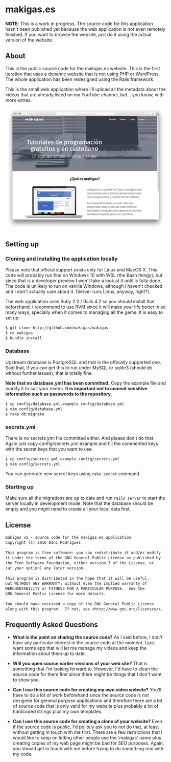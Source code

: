 # makigas.es

**NOTE**: This is a work in progress. The source code for this application
hasn't been published yet because the web application is not even remotely
finished. If you want to browse the website, just do it using the actual
version of the website.

## About

This is the public source code for the makigas.es website. This is the first
iteration that uses a dynamic website that is not using PHP or WordPress.
The whole application has been redesigned using the Rails framework.

This is the small web application where I'll upload all the metadata about
the videos that are already listed on my YouTube channel, but... you know,
with more extras.

![makigas.es front page](doc/images/front.png)

## Setting up

### Cloning and installing the application locally

Please note that official support exists only for Linux and MacOS X. This code
will probably run fine on Windows 10 with WSL (the Bash thingy), but since that
is a developer preview I won't take a look at it until is fully done. The
code is unlikely to run on vanilla Windows, although I haven't checked and I
don't actually care about it. (Server runs Linux, anyway, right?).

The web application uses Ruby 2.2 / Rails 4.2 so you should install that
beforehand. I recommend to use RVM since it will make your life better in so
many ways, specially when it comes to managing all the gems. It is easy to
set up:

    $ git clone http://github.com/makigas/makigas
    $ cd makigas
    $ bundle install

### Database

Upstream database is PostgreSQL and that is the officially supported one.
Said that, if you can get this to run under MySQL or sqlite3 (should do without
further issues), that is totally fine.

**Note that no database.yml has been committed.** Copy the example file and
modify it to suit your needs. **It is important not to commit sensitive
information such as passwords to the repository**.

    $ cp config/database.yml.example config/database.yml
    $ vim config/database.yml
    $ rake db:migrate

### secrets.yml

There is no secrets.yml file committed either. And please don't do that. Again
just copy config/secrets.yml.example and fill the commented keys with the
secret keys that you want to use.

    $ cp config/secrets.yml.example config/secrets.yml
    $ vim config/secrets.yml

You can generate new secret keys using `rake secret` command.

### Starting up

Make sure all the migrations are up to date and run `rails server` to start
the server locally in development mode. Note that the database should be
empty and you might need to create all your local data first.


## License

    makigas v5 - source code for the makigas.es application
    Copyright (C) 2016 Dani Rodríguez

    This program is free software: you can redistribute it and/or modify
    it under the terms of the GNU General Public License as published by
    the Free Software Foundation, either version 3 of the License, or
    (at your option) any later version.

    This program is distributed in the hope that it will be useful,
    but WITHOUT ANY WARRANTY; without even the implied warranty of
    MERCHANTABILITY or FITNESS FOR A PARTICULAR PURPOSE.  See the
    GNU General Public License for more details.

    You should have received a copy of the GNU General Public License
    along with this program.  If not, see <http://www.gnu.org/licenses/>.


## Frequently Asked Questions

* **What is the point on sharing the source code?**
  As I said before, I don't have any particular interest in the source code
  at the moment. I just want some app that will let me manage my videos and
  keep the information about them up to date.

* **Will you open source earlier versions of your web site?**
  That is something that I'm looking forward to. However, I'd have to clean
  the source code for them first since there might be things that I don't want
  to show you.

* **Can I use this source code for creating my own video website?**
  You'll have to do a lot of work beforehand since the source code is not
  designed for general purpose applications and therefore there are a lot of
  source code that is only valid for my website plus probably a lot of
  hardcoded strings plus my own templates.

* **Can I use this source code for creating a clone of your website?**
  Even if the source code is public, I'd politely ask you to not do that,
  at least without getting in touch with me first. There are a few restrictions
  that I would like to keep on letting other people use the 'makigas' name
  plus creating copies of my web page might be bad for SEO purposes. Again,
  you should get in touch with me before trying to do something _real_ with
  my code.
